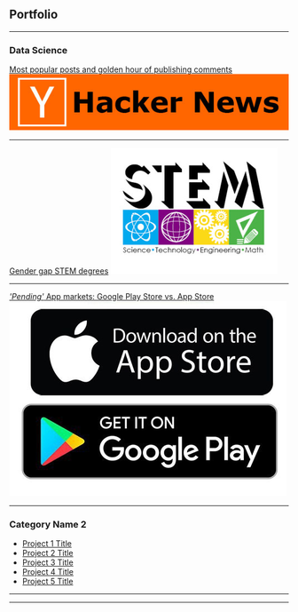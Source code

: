 ## Portfolio

---

### Data Science

[Most popular posts and golden hour of publishing comments](/hackerNews.md)
<img src="images/hackerNews.jpg"/>

---
[Gender gap STEM degrees](/stemDegree.md)
<img src="images/stemDegree.jpg"/>

---
[*'Pending'* App markets: Google Play Store vs. App Store](/appMarkets.md)
<img src="images/appMarkets.jpeg"/>

---

### Category Name 2

- [Project 1 Title](http://example.com/)
- [Project 2 Title](http://example.com/)
- [Project 3 Title](http://example.com/)
- [Project 4 Title](http://example.com/)
- [Project 5 Title](http://example.com/)

---




---
